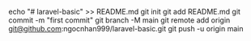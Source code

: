 echo "# laravel-basic" >> README.md
git init
git add README.md
git commit -m "first commit"
git branch -M main
git remote add origin git@github.com:ngocnhan999/laravel-basic.git
git push -u origin main
